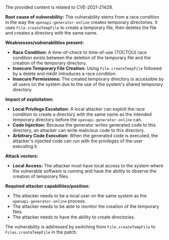 The provided content is related to CVE-2021-21428.

**Root cause of vulnerability:**
The vulnerability stems from a race condition in the way the `openapi-generator-online` creates temporary directories. It uses `File.createTempFile` to create a temporary file, then deletes the file and creates a directory with the same name.

**Weaknesses/vulnerabilities present:**
- **Race Condition:** A time-of-check to time-of-use (TOCTOU) race condition exists between the deletion of the temporary file and the creation of the temporary directory.
- **Insecure Temporary File Creation:** Using `File.createTempFile` followed by a delete and mkdir introduces a race condition.
- **Insecure Permissions:** The created temporary directory is accessible by all users on the system due to the use of the system's shared temporary directory.

**Impact of exploitation:**
- **Local Privilege Escalation:** A local attacker can exploit the race condition to create a directory with the same name as the intended temporary directory before the `openapi-generator-online` can.
- **Code Injection:** Because the generator writes generated code to this directory, an attacker can write malicious code to this directory.
- **Arbitrary Code Execution:** When the generated code is executed, the attacker's injected code can run with the privileges of the user executing it.

**Attack vectors:**
- **Local Access:** The attacker must have local access to the system where the vulnerable software is running and have the ability to observe the creation of temporary files.

**Required attacker capabilities/position:**
- The attacker needs to be a local user on the same system as the `openapi-generator-online` process.
- The attacker needs to be able to monitor the creation of the temporary files.
- The attacker needs to have the ability to create directories.

The vulnerability is addressed by switching from `File.createTempFile` to `Files.createTempFile` in the patch.